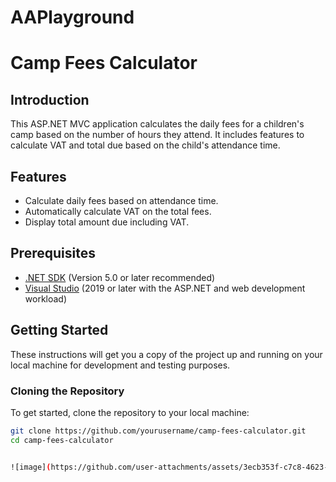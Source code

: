 # AAPlayground

# Camp Fees Calculator

## Introduction
This ASP.NET MVC application calculates the daily fees for a children's camp based on the number of hours they attend. It includes features to calculate VAT and total due based on the child's attendance time.

## Features
- Calculate daily fees based on attendance time.
- Automatically calculate VAT on the total fees.
- Display total amount due including VAT.

## Prerequisites
- [.NET SDK](https://dotnet.microsoft.com/download) (Version 5.0 or later recommended)
- [Visual Studio](https://visualstudio.microsoft.com/) (2019 or later with the ASP.NET and web development workload)

## Getting Started
These instructions will get you a copy of the project up and running on your local machine for development and testing purposes.

### Cloning the Repository
To get started, clone the repository to your local machine:

```bash
git clone https://github.com/yourusername/camp-fees-calculator.git
cd camp-fees-calculator


![image](https://github.com/user-attachments/assets/3ecb353f-c7c8-4623-b284-079b62e483ff)
